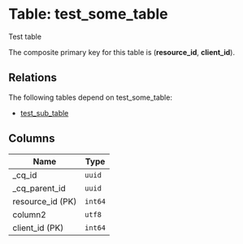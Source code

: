 # Table: test_some_table

Test table

The composite primary key for this table is (**resource_id**, **client_id**).

## Relations

The following tables depend on test_some_table:
  - [test_sub_table](test_sub_table.md)

## Columns

| Name          | Type          |
| ------------- | ------------- |
|_cq_id|`uuid`|
|_cq_parent_id|`uuid`|
|resource_id (PK)|`int64`|
|column2|`utf8`|
|client_id (PK)|`int64`|